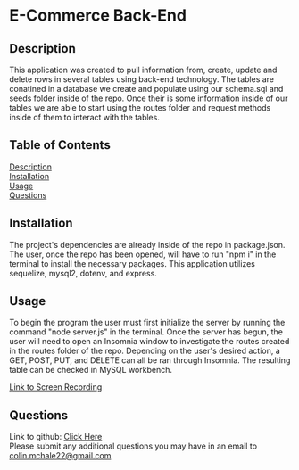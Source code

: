 # E-Commerce Back-End

## Description  
This application was created to pull information from, create, update and delete rows in several tables using back-end technology. The tables are conatined in a database we create and populate using our schema.sql and seeds folder inside of the repo. Once their is some information inside of our tables we are able to start using the routes folder and request methods inside of them to interact with the tables.

## Table of Contents  
[Description](#description)   
[Installation](#installation)  
[Usage](#usage)  
[Questions](#questions)  

## Installation  
The project's dependencies are already inside of the repo in package.json. The user, once the repo has been opened, will have to run "npm i" in the terminal to install the necessary packages. This application utilizes sequelize, mysql2, dotenv, and express.

## Usage  
To begin the program the user must first initialize the server by running the command "node server.js" in the terminal. Once the server has begun, the user will need to open an Insomnia window to investigate the routes created in the routes folder of the repo. Depending on the user's desired action, a GET, POST, PUT, and DELETE can all be ran through Insomnia. The resulting table can be checked in MySQL workbench.

[Link to Screen Recording](photo)

## Questions
Link to github: [Click Here](https://github.com/colinmchale)  
Please submit any additional questions you may have in an email to colin.mchale22@gmail.com
